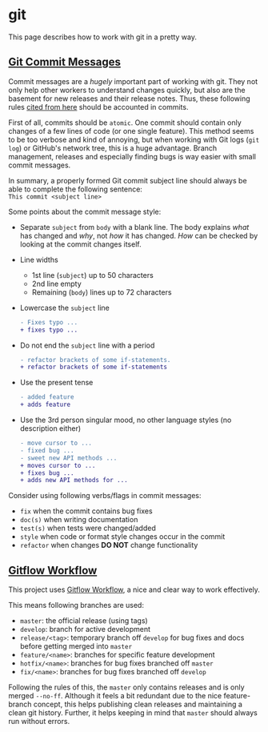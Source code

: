 # git

This page describes how to work with git in a pretty way.

## [Git Commit Messages][www_git_commit_messages]

Commit messages are a _hugely_ important part of working with git.
They not only help other workers to understand changes quickly, but also are the basement for new releases and their release notes.
Thus, these following rules [cited from here][www_git_commit_messages] should be accounted in commits.

First of all, commits should be `atomic`.
One commit should contain only changes of a few lines of code (or one single feature).
This method seems to be too verbose and kind of annoying, but when working with Git logs (`git log`) or GitHub's network tree, this is a huge advantage.
Branch management, releases and especially finding bugs is way easier with small commit messages.

In summary, a properly formed Git commit subject line should always be able to complete the following sentence:  
  `This commit <subject line>`

Some points about the commit message style:

* Separate `subject` from `body` with a blank line.
  The body explains _what_ has changed and _why_, not _how_ it has changed.
  _How_ can be checked by looking at the commit changes itself.
* Line widths
  * 1st line (`subject`) up to 50 characters
  * 2nd line empty
  * Remaining (`body`) lines up to 72 characters
* Lowercase the `subject` line

  ```diff
  - Fixes typo ...
  + fixes typo ...
  ```

* Do not end the `subject` line with a period

  ```diff
  - refactor brackets of some if-statements.
  + refactor brackets of some if-statements
  ```

* Use the present tense  

  ```diff
  - added feature
  + adds feature
  ```

* Use the 3rd person singular mood, no other language styles (no description either)  

  ```diff
  - move cursor to ...
  - fixed bug ...
  - sweet new API methods ...
  + moves cursor to ...
  + fixes bug ...
  + adds new API methods for ...
  ```

Consider using following verbs/flags in commit messages:

* `fix` when the commit contains bug fixes
* `doc(s)` when writing documentation
* `test(s)` when tests were changed/added
* `style` when code or format style changes occur in the commit
* `refactor` when changes __DO NOT__ change functionality

## [Gitflow Workflow][www_gitflow_workflow]

This project uses [Gitflow Workflow][www_gitflow_workflow], a nice and clear way to work effectively.

This means following branches are used:

* `master`: the official release (using tags)
* `develop`: branch for active development
* `release/<tag>`: temporary branch off `develop` for bug fixes and docs before getting merged into `master`
* `feature/<name>`: branches for specific feature development
* `hotfix/<name>`: branches for bug fixes branched off `master`
* `fix/<name>`: branches for bug fixes branched off `develop`

Following the rules of this, the `master` only contains releases and is only merged `--no-ff`.
Although it feels a bit redundant due to the nice feature-branch concept, this helps publishing clean releases and maintaining a clean git history.
Further, it helps keeping in mind that `master` should always run without errors.

[www_git_commit_messages]: https://chris.beams.io/posts/git-commit
[www_gitflow_workflow]: https://www.atlassian.com/git/tutorials/comparing-workflows/gitflow-workflow
